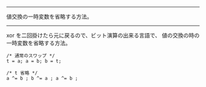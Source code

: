 


**************************************************


値交換の一時変数を省略する方法。


**************************************************


xor を二回掛けたら元に戻るので、ビット演算の出来る言語で、
値の交換の時の一時変数を省略する方法。

```
/* 通常のスワップ */
t = a; a = b; b = t;

/* t 省略 */
a ^= b ; b ^= a ; a ^= b ;

```
